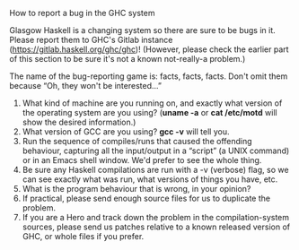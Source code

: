 How to report a bug in the GHC system

Glasgow Haskell is a changing system so there are sure to be bugs in it. Please report them to GHC's Gitlab instance (https://gitlab.haskell.org/ghc/ghc)! (However, please check the earlier part of this section to be sure it's not a known not-really-a problem.)

The name of the bug-reporting game is: facts, facts, facts. Don't omit them because “Oh, they won't be interested…”

1. What kind of machine are you running on, and exactly what version of the operating system are you using? (**uname -a** or **cat /etc/motd** will show the desired information.)  
2. What version of GCC are you using? **gcc -v** will tell you.  
3. Run the sequence of compiles/runs that caused the offending behaviour, capturing all the input/output in a “script” (a UNIX command) or in an Emacs shell window. We'd prefer to see the whole thing. 
4. Be sure any Haskell compilations are run with a -v (verbose) flag, so we can see exactly what was run, what versions of things you have, etc. 
5. What is the program behaviour that is wrong, in your opinion? 
6. If practical, please send enough source files for us to duplicate the problem. 
7. If you are a Hero and track down the problem in the compilation-system sources, please send us patches relative to a known released version of GHC, or whole files if you prefer. 